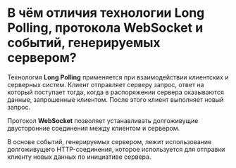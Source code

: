 В чём отличия технологии Long Polling, протокола WebSocket и событий, генерируемых сервером?
=====================

Технология **Long Polling** применяется при взаимодействии клиентских и серверных систем. Клиент отправляет серверу запрос, ответ на который поступает тогда, когда в распоряжении сервера оказываются данные, запрошенные клиентом. После этого клиент выполняет новый запрос.

Протокол **WebSocket** позволяет устанавливать долгоживущие двусторонние соединения между клиентом и сервером.

В основе событий, генерируемых сервером, лежит использование долгоживущего HTTP-соединения, которое используется для отправки клиенту новых данных по инициативе сервера.
